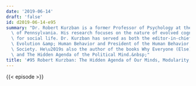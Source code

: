 ```yaml
---
date: '2019-06-14'
draft: 'false'
id: d2019-06-14-e95
summary: "Dr. Robert Kurzban is a former Professor of Psychology at the University\
  \ of Pennsylvania. His research focuses on the nature of evolved cognitive adaptations\
  \ for social life. Dr. Kurzban has served as both the editor-in-chief of the journal\
  \ Evolution &amp; Human Behavior and President of the Human Behavior and Evolution\
  \ Society. He\u2019s also the author of the books Why Everyone (Else) Is a Hypocrite,\
  \ and The Hidden Agenda of the Political Mind.&nbsp;"
title: '#95 Robert Kurzban: The Hidden Agenda of Our Minds, Modularity, and Politics'
---
```

{{< episode >}}

